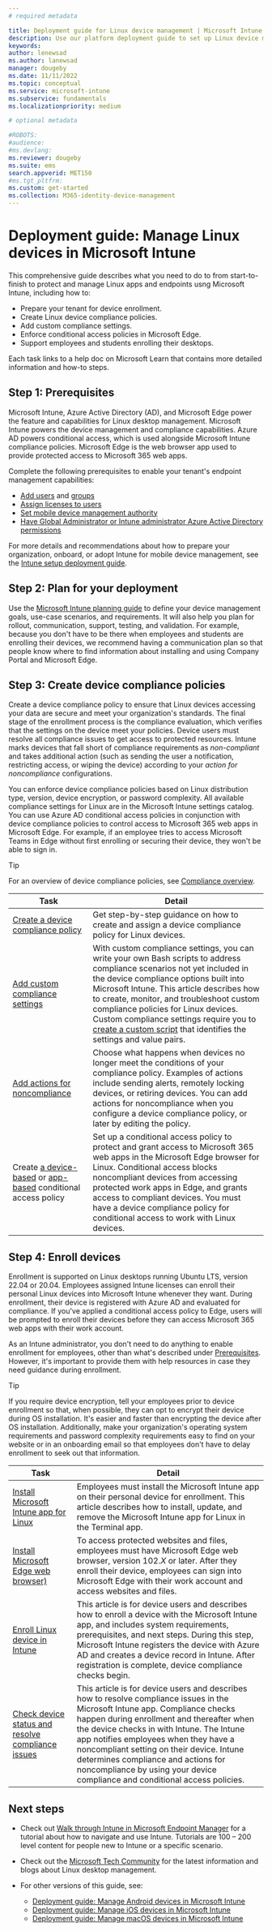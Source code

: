 ```yaml
---
# required metadata

title: Deployment guide for Linux device management | Microsoft Intune  
description: Use our platform deployment guide to set up Linux device management in Microsoft Intune.    
keywords:
author: lenewsad
ms.author: lanewsad
manager: dougeby
ms.date: 11/11/2022
ms.topic: conceptual
ms.service: microsoft-intune
ms.subservice: fundamentals
ms.localizationpriority: medium

# optional metadata

#ROBOTS:
#audience: 
#ms.devlang:
ms.reviewer: dougeby
ms.suite: ems
search.appverid: MET150
#ms.tgt_pltfrm:
ms.custom: get-started
ms.collection: M365-identity-device-management
---
```


# Deployment guide: Manage Linux devices in Microsoft Intune

This comprehensive guide describes what you need to do to from start-to-finish to protect and manage Linux apps and endpoints usng Microsoft Intune, including how to:       

* Prepare your tenant for device enrollment.  
* Create Linux device compliance policies. 
* Add custom compliance settings.   
* Enforce conditional access policies in Microsoft Edge. 
* Support employees and students enrolling their desktops.  

Each task links to a help doc on Microsoft Learn that contains more detailed information and how-to steps.   
 
## Step 1: Prerequisites  

 Microsoft Intune, Azure Active Directory (AD), and Microsoft Edge power the feature and capabilities for Linux desktop management. Microsoft Intune powers the device management and compliance capabilities. Azure AD powers conditional access, which is used alongside Microsoft Intune compliance policies. Microsoft Edge is the web browser app used to provide protected access to Microsoft 365 web apps. 
 
 Complete the following prerequisites to enable your tenant's endpoint management capabilities:   

* [Add users](users-add.md) and [groups](groups-add.md)
* [Assign licenses to users](licenses-assign.md) 
* [Set mobile device management authority](mdm-authority-set.md) 
* [Have Global Administrator or Intune administrator Azure Active Directory permissions](role-based-access-control.md)  

 For more details and recommendations about how to prepare your organization, onboard, or adopt Intune for mobile device management, see the [Intune setup deployment guide](deployment-guide-intune-setup.md).    

## Step 2: Plan for your deployment  

Use the [Microsoft Intune planning guide](intune-planning-guide.md) to define your device management goals, use-case scenarios, and requirements. It will also help you plan for rollout, communication, support, testing, and validation. For example, because you don't have to be there when employees and students are enrolling their devices, we recommend having a communication plan so that people know where to find information about installing and using Company Portal and Microsoft Edge.  

## Step 3: Create device compliance policies    
Create a device compliance policy to ensure that Linux devices accessing your data are secure and meet your organization's standards. The final stage of the enrollment process is the compliance evaluation, which verifies that the settings on the device meet your policies. Device users must resolve all compliance issues to get access to protected resources.  Intune marks devices that fall short of compliance requirements as *non-compliant* and takes additional action (such as sending the user a notification, restricting access, or wiping the device) according to your *action for noncompliance* configurations.  

You can enforce device compliance policies based on Linux distribution type, version, device encryption, or password complexity. All available compliance settings for Linux are in the Microsoft Intune settings catalog. You can use Azure AD conditional access policies in conjunction with device compliance policies to control access to Microsoft 365 web apps in Microsoft Edge. For example, if an employee tries to access Microsoft Teams in Edge without first enrolling or securing their device, they won't be able to sign in.    

>[!TIP]
>  For an overview of device compliance policies, see [Compliance overview](../protect/device-compliance-get-started.md#device-compliance-policies).     

| Task | Detail | 
| ---- | ------ | 
| [Create a device compliance policy](../protect/create-compliance-policy.md)|Get step-by-step guidance on how to create and assign a device compliance policy for Linux devices. |  
| [Add custom compliance settings](../protect/actions-for-noncompliance.md) | With custom compliance settings, you can write your own Bash scripts to address compliance scenarios not yet included in the device compliance options built into Microsoft Intune. This article describes how to create, monitor, and troubleshoot custom compliance policies for Linux devices. Custom compliance settings require you to [create a custom script](../protect/compliance-custom-json.md) that identifies the settings and value pairs.|  
| [Add actions for noncompliance](../protect/actions-for-noncompliance.md) |Choose what happens when devices no longer meet the conditions of your compliance policy. Examples of actions include sending alerts, remotely locking devices, or retiring devices. You can add actions for noncompliance when you configure a device compliance policy, or later by editing the policy. |  
| Create [a device-based](../protect/create-conditional-access-intune.md) or [app-based](../protect/app-based-conditional-access-intune-create.md) conditional access policy| Set up a conditional access policy to protect and grant access to Microsoft 365 web apps in the Microsoft Edge browser for Linux. Conditional access blocks noncompliant devices from accessing protected work apps in Edge, and grants access to compliant devices. You must have a device compliance policy for conditional access to work with Linux devices. |        

## Step 4: Enroll devices  

Enrollment is supported on Linux desktops running Ubuntu LTS, version 22.04 or 20.04. Employees assigned Intune licenses can enroll their personal Linux devices into Microsoft Intune whenever they want. During enrollment, their device is registered with Azure AD and evaluated for compliance. If you've applied a conditional access policy to Edge, users will be prompted to enroll their devices before they can access Microsoft 365 web apps with their work account.    

As an Intune administrator, you don't need to do anything to enable enrollment for employees, other than what's described under [Prerequisites](deployment-guide-platform-linux.md#step-1-prerequisites). However, it's important to provide them with help resources in case they need guidance during enrollment.  

>[!TIP]
> If you require device encryption, tell your employees prior to device enrollment so that, when possible, they can opt to encrypt their device during OS installation. It's easier and faster than encrypting the device after OS installation. Additionally, make your organization's operating system requirements and password complexity requirements easy to find on your website or in an onboarding email so that employees don't have to delay enrollment to seek out that information.  

| Task | Detail | 
| ---- | ------ | 
|[Install Microsoft Intune app for Linux](../user-help/microsoft-intune-app-linux.md)| Employees must install the Microsoft Intune app on their personal device for enrollment. This article describes how to install, update, and remove the Microsoft Intune app for Linux in the Terminal app. | 
|[Install Microsoft Edge web browser)](https://www.microsoft.com/edge)| To access protected websites and files, employees must have Microsoft Edge web browser, version 102.*X* or later. After they enroll their device, employees can sign into Microsoft Edge with their work account and access websites and files.   |  
|[Enroll Linux device in Intune](../enrollment/device-enrollment-direct-enroll-macos.md)| This article is for device users and describes how to enroll a device with the Microsoft Intune app, and includes system requirements, prerequisites, and next steps. During this step, Microsoft Intune registers the device with Azure AD and creates a device record in Intune. After registration is complete, device compliance checks begin.  |  
|[Check device status and resolve compliance issues](../enrollment/device-enrollment-direct-enroll-macos.md)| This article is for device users and describes how to resolve compliance issues in the Microsoft Intune app. Compliance checks happen during enrollment and thereafter when the device checks in with Intune. The Intune app notifies employees when they have a noncompliant setting on their device. Intune determines compliance and actions for noncompliance by using your device compliance and conditional access policies.  |  

## Next steps  

* Check out [Walk through Intune in Microsoft Endpoint Manager](tutorial-walkthrough-endpoint-manager.md) for a tutorial about how to navigate and use Intune. Tutorials are 100 – 200 level content for people new to Intune or a specific scenario.   

* Check out the [Microsoft Tech Community](https://techcommunity.microsoft.com/t5/microsoft-intune-blog/increase-security-enable-quality-collaboration-for-linux/ba-p/3640485) for the latest information and blogs about Linux desktop management.  

* For other versions of this guide, see:   

    *  [Deployment guide: Manage Android devices in Microsoft Intune](deployment-guide-platform-android.md)  
    *  [Deployment guide: Manage iOS devices in Microsoft Intune](deployment-guide-platform-ios-ipados.md)
    *  [Deployment guide: Manage macOS devices in Microsoft Intune](deployment-guide-platform-macos.md)  
  


